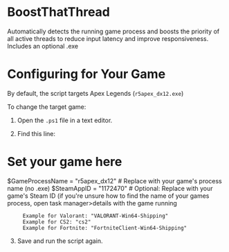# BoostThatThread

Automatically detects the running game process and boosts the priority of all active threads to reduce input latency and improve responsiveness. Includes an optional .exe

# Configuring for Your Game

By default, the script targets Apex Legends (`r5apex_dx12.exe`)

To change the target game:

1. Open the `.ps1` file in a text editor.

2. Find this line:
 
  # Set your game here
$GameProcessName = "r5apex_dx12"   # Replace with your game's process name (no .exe)
$SteamAppID = "1172470"            # Optional: Replace with your game's Steam ID (if you're unsure how to find the name of your games process, open task manager>details with the game running 

         Example for Valorant: "VALORANT-Win64-Shipping"
         Example for CS2: "cs2"
         Example for Fortnite: "FortniteClient-Win64-Shipping"

3. Save and run the script again.

